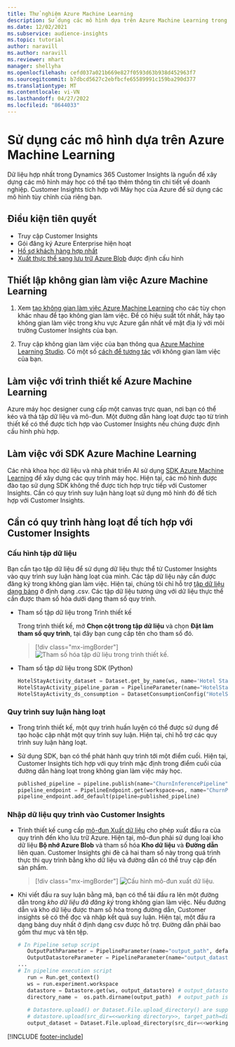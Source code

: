 ```yaml
---
title: Thử nghiệm Azure Machine Learning
description: Sử dụng các mô hình dựa trên Azure Machine Learning trong Dynamics 365 Customer Insights.
ms.date: 12/02/2021
ms.subservice: audience-insights
ms.topic: tutorial
author: naravill
ms.author: naravill
ms.reviewer: mhart
manager: shellyha
ms.openlocfilehash: cefd037a021b669e827f0593d63b938d452963f7
ms.sourcegitcommit: b7dbcd5627c2ebfbcfe65589991c159ba290d377
ms.translationtype: MT
ms.contentlocale: vi-VN
ms.lasthandoff: 04/27/2022
ms.locfileid: "8644033"
---
```

# <a name="use-azure-machine-learning-based-models"></a>Sử dụng các mô hình dựa trên Azure Machine Learning

Dữ liệu hợp nhất trong Dynamics 365 Customer Insights là nguồn để xây dựng các mô hình máy học có thể tạo thêm thông tin chi tiết về doanh nghiệp. Customer Insights tích hợp với Máy học của Azure để sử dụng các mô hình tùy chỉnh của riêng bạn.

## <a name="prerequisites"></a>Điều kiện tiên quyết

- Truy cập Customer Insights
- Gói đăng ký Azure Enterprise hiện hoạt
- [Hồ sơ khách hàng hợp nhất](data-unification.md)
- [Xuất thực thể sang lưu trữ Azure Blob](export-azure-blob-storage.md) được định cấu hình

## <a name="set-up-azure-machine-learning-workspace"></a>Thiết lập không gian làm việc Azure Machine Learning

1. Xem [tạo không gian làm việc Azure Machine Learning](/azure/machine-learning/concept-workspace#-create-a-workspace) cho các tùy chọn khác nhau để tạo không gian làm việc. Để có hiệu suất tốt nhất, hãy tạo không gian làm việc trong khu vực Azure gần nhất về mặt địa lý với môi trường Customer Insights của bạn.

1. Truy cập không gian làm việc của bạn thông qua [Azure Machine Learning Studio](https://ml.azure.com/). Có một số [cách để tương tác](/azure/machine-learning/concept-workspace#tools-for-workspace-interaction) với không gian làm việc của bạn.

## <a name="work-with-azure-machine-learning-designer"></a>Làm việc với trình thiết kế Azure Machine Learning

Azure máy học designer cung cấp một canvas trực quan, nơi bạn có thể kéo và thả tập dữ liệu và mô-đun. Một đường dẫn hàng loạt được tạo từ trình thiết kế có thể được tích hợp vào Customer Insights nếu chúng được định cấu hình phù hợp. 
   
## <a name="working-with-azure-machine-learning-sdk"></a>Làm việc với SDK Azure Machine Learning

Các nhà khoa học dữ liệu và nhà phát triển AI sử dụng [SDK Azure Machine Learning](/python/api/overview/azure/ml/?preserve-view=true&view=azure-ml-py) để xây dựng các quy trình máy học. Hiện tại, các mô hình được đào tạo sử dụng SDK không thể được tích hợp trực tiếp với Customer Insights. Cần có quy trình suy luận hàng loạt sử dụng mô hình đó để tích hợp với Customer Insights.

## <a name="batch-pipeline-requirements-to-integrate-with-customer-insights"></a>Cần có quy trình hàng loạt để tích hợp với Customer Insights

### <a name="dataset-configuration"></a>Cấu hình tập dữ liệu

Bạn cần tạo tập dữ liệu để sử dụng dữ liệu thực thể từ Customer Insights vào quy trình suy luận hàng loạt của mình. Các tập dữ liệu này cần được đăng ký trong không gian làm việc. Hiện tại, chúng tôi chỉ hỗ trợ [tập dữ liệu dạng bảng](/azure/machine-learning/how-to-create-register-datasets#tabulardataset) ở định dạng .csv. Các tập dữ liệu tương ứng với dữ liệu thực thể cần được tham số hóa dưới dạng tham số quy trình.
   
* Tham số tập dữ liệu trong Trình thiết kế
   
     Trong trình thiết kế, mở **Chọn cột trong tập dữ liệu** và chọn **Đặt làm tham số quy trình**, tại đây bạn cung cấp tên cho tham số đó.

     > [!div class="mx-imgBorder"]
     > ![Tham số hóa tập dữ liệu trong trình thiết kế.](media/intelligence-designer-dataset-parameters.png "Tham số hóa tập dữ liệu trong trình thiết kế")
   
* Tham số tập dữ liệu trong SDK (Python)
   
   ```python
   HotelStayActivity_dataset = Dataset.get_by_name(ws, name='Hotel Stay Activity Data')
   HotelStayActivity_pipeline_param = PipelineParameter(name="HotelStayActivity_pipeline_param", default_value=HotelStayActivity_dataset)
   HotelStayActivity_ds_consumption = DatasetConsumptionConfig("HotelStayActivity_dataset", HotelStayActivity_pipeline_param)
   ```

### <a name="batch-inference-pipeline"></a>Quy trình suy luận hàng loạt
  
* Trong trình thiết kế, một quy trình huấn luyện có thể được sử dụng để tạo hoặc cập nhật một quy trình suy luận. Hiện tại, chỉ hỗ trợ các quy trình suy luận hàng loạt.

* Sử dụng SDK, bạn có thể phát hành quy trình tới một điểm cuối. Hiện tại, Customer Insights tích hợp với quy trình mặc định trong điểm cuối của đường dẫn hàng loạt trong không gian làm việc máy học.
   
   ```python
   published_pipeline = pipeline.publish(name="ChurnInferencePipeline", description="Published Churn Inference pipeline")
   pipeline_endpoint = PipelineEndpoint.get(workspace=ws, name="ChurnPipelineEndpoint") 
   pipeline_endpoint.add_default(pipeline=published_pipeline)
   ```

### <a name="import-pipeline-data-into-customer-insights"></a>Nhập dữ liệu quy trình vào Customer Insights

* Trình thiết kế cung cấp [mô-đun Xuất dữ liệu](/azure/machine-learning/algorithm-module-reference/export-data) cho phép xuất đầu ra của quy trình đến kho lưu trữ Azure. Hiện tại, mô-đun phải sử dụng loại kho dữ liệu **Bộ nhớ Azure Blob** và tham số hóa **Kho dữ liệu** và **Đường dẫn** liên quan. Customer Insights ghi đè cả hai tham số này trong quá trình thực thi quy trình bằng kho dữ liệu và đường dẫn có thể truy cập đến sản phẩm.
   > [!div class="mx-imgBorder"]
   > ![Cấu hình mô-đun xuất dữ liệu.](media/intelligence-designer-importdata.png "Cấu hình mô-đun xuất dữ liệu")
   
* Khi viết đầu ra suy luận bằng mã, bạn có thể tải đầu ra lên một đường dẫn trong *kho dữ liệu đã đăng ký* trong không gian làm việc. Nếu đường dẫn và kho dữ liệu được tham số hóa trong đường dẫn, Customer insights sẽ có thể đọc và nhập kết quả suy luận. Hiện tại, một đầu ra dạng bảng duy nhất ở định dạng csv được hỗ trợ. Đường dẫn phải bao gồm thư mục và tên tệp.

   ```python
   # In Pipeline setup script
      OutputPathParameter = PipelineParameter(name="output_path", default_value="HotelChurnOutput/HotelChurnOutput.csv")
      OutputDatastoreParameter = PipelineParameter(name="output_datastore", default_value="workspaceblobstore")
   ...
   # In pipeline execution script
      run = Run.get_context()
      ws = run.experiment.workspace
      datastore = Datastore.get(ws, output_datastore) # output_datastore is parameterized
      directory_name =  os.path.dirname(output_path)  # output_path is parameterized.
      
      # Datastore.upload() or Dataset.File.upload_directory() are supported methods to uplaod the data
      # datastore.upload(src_dir=<<working directory>>, target_path=directory_name, overwrite=False, show_progress=True)
      output_dataset = Dataset.File.upload_directory(src_dir=<<working directory>>, target = (datastore, directory_name)) # Remove trailing "/" from directory_name
   ```


[!INCLUDE [footer-include](includes/footer-banner.md)]